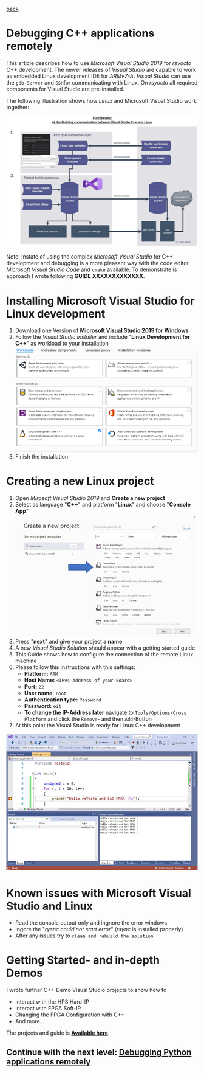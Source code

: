 [back](2_FPGA_HARDIP.md)


#  Debugging C++ applications remotely
This article describes how to use *Microsoft Visual Studio 2019* for *rsyocto* C++ development. 
The newer releases of *Visual Studio* are capable to work as embedded Linux development IDE for *ARMv7-A*. *Visual Studio* can use the  `gdb-Server` and `SSH`for communicating with Linux.
On *rsyocto* all required components for Visual Studio are pre-installed. 

The following illustration shows how *Linux* and Microsoft Visual Studio work together:

![Alt text](IneractionRsYoctoVisalStudio.jpg?raw=true "Linux and Visual Studio")

Note: Instate of using the complex *Microsoft Visual Studio* for C++ development and debugging is a more pleasant way with the code editor *Microsoft Visual Studio Code* and `cmake` available. To demonstrate is approach I wrote following **GUIDE XXXXXXXXXXXXX**.
<br>

# Installing Microsoft Visual Studio for Linux development
1. Download one Version of [**Microsoft Visual Studio 2019 for Windows**](https://visualstudio.microsoft.com/) 
2. Follow the *Visual Studio installer* and include "**Linux Development for C++**" as workload to your installation
![Alt text](VisualStudioInstalation.png?raw=true "Visual Studio installation")
3. Finish the installation

# Creating a new Linux project
1. Open *Mirosoft Visual Studio 2019* and **Create a new project** 
2. Select as language "**C++**" and platform "**Linux**" and choose "**Console App**"
![Alt text](VisulStudioCreateNewProject.jpg?raw=true "Create new Visual Studio Project")
3. Press "**next**" and give your project **a name**
4. A new *Visual Studio Solution* should appear with a getting started guide
5. This Guide shows how to configure the connection of the remote Linux machine
6. Please follow this instructions with this settings:
   * **Platform:** `ARM`
   * **Host Name:** `<IPv4-Address of your Board>`
   * **Port:** `22`
   * **User name:** `root`
   * **Authentication type:** `Password`
   * **Password:** `eit`
   * **To change the IP-Address later** navigate to `Tools/Options/Cross Platform` and click the  `Remove`- and then `Add`-Button 
 7. At this point the Visual Studio is ready for Linux C++ development 
 
 ![Alt text](VisualStudioDemo.jpg?raw=true "rsyocto and Visual Studio Hello World")
 <br>

# Known issues with Microsoft Visual Studio and Linux
 * Read the console output only and ingnore the error windows 
 * Ingore the "*rysnc could not start error*" (*rsync* is installed properly)
 * After any issues try to `clean and rebuild the solution`

# Getting Started- and in-depth Demos
I wrote further C++ Demo Visual Studio projects to show how to
  * Interact with the HPS Hard-IP 
  * Interact with FPGA Soft-IP
  * Changing the FPGA Configuration with C++
  * And more...

  The projects and guide is **[Available here](https://github.com/robseb/LinuxVSCppFPGA)**.
<br>


 ## Continue with the next level: [Debugging Python applications remotely](4_Python.md)
